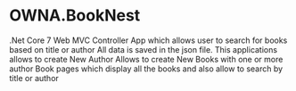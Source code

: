 # OWNA.BookNest
.Net Core 7 Web MVC Controller App which allows user to search for books based on title or author 
All data is saved in the json file.
This applications allows to create New Author
Allows to create New Books with one or more author
Book pages which display all the books and also allow to search by title or author
